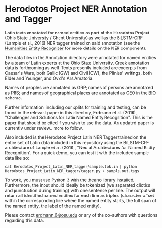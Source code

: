 # Herodotos Project NER Annotation and Tagger

Latin texts annotated for named entities as part of the Herodotos Project (Ohio State University / Ghent University) as well as the BiLSTM-CRF (Lample et al., 2016) NER tagger trained on said annotation (see the [Humanities Entity Recognizer](https://github.com/alexerdmann/HER) for more details on the NER component).

The data files in the Annotation directory were annotated for named entities by a team of Latin experts at the Ohio State University. Greek annotation data is forthcoming as well. Texts presently included are excerpts from Caesar's Wars, both Gallic (GW) and Civil (CW), the Plinies' writings, both Elder and Younger, and Ovid's Ars Amatoria.

Names of peoples are annotated as GRP; names of persons are annotated as PRS; and names of geographical places are annotated as GEO in the [BIO](https://en.wikipedia.org/wiki/Inside–outside–beginning_(tagging)) scheme.

Further information, including our splits for training and testing, can be found in the relevant paper in this directory, Erdmann et al. (2016), "Challenges and Solutions for Latin Named Entity Recognition". This is the paper that should be cited if you wish to use the data. An updated paper is currently under review.. more to follow.

Also included is the Herodotos Project Latin NER Tagger trained on the entire set of Latin data included in this repository using the BiLSTM-CRF architecture of Lample et al. (2016), "Neural Architectures for Named Entity Recognition". For a quick demo, you can test it with the included sample data like so:

```
cat Herodotos_Project_Latin_NER_tagger/sample.tok.in | python Herodotos_Project_Latin_NER_tagger/tagger.py > sample.out.tags
```

To work, you must use Python 3 with the theano library installed. Furthermore, the input should ideally be tokenized (we separated clictics and punctuation during training) with one sentence per line. The output will return all identified named entities for each line as triples: (character offset within the corresponding line where the named entity starts, the full span of the named entity, the label of the named entity).

Please contact erdmann.6@osu.edu or any of the co-authors with questions regarding this data.
